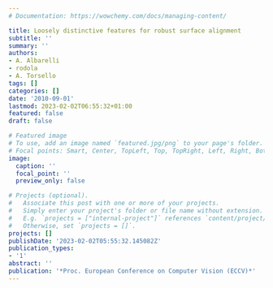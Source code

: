 ```yaml
---
# Documentation: https://wowchemy.com/docs/managing-content/

title: Loosely distinctive features for robust surface alignment
subtitle: ''
summary: ''
authors:
- A. Albarelli
- rodola
- A. Torsello
tags: []
categories: []
date: '2010-09-01'
lastmod: 2023-02-02T06:55:32+01:00
featured: false
draft: false

# Featured image
# To use, add an image named `featured.jpg/png` to your page's folder.
# Focal points: Smart, Center, TopLeft, Top, TopRight, Left, Right, BottomLeft, Bottom, BottomRight.
image:
  caption: ''
  focal_point: ''
  preview_only: false

# Projects (optional).
#   Associate this post with one or more of your projects.
#   Simply enter your project's folder or file name without extension.
#   E.g. `projects = ["internal-project"]` references `content/project/deep-learning/index.md`.
#   Otherwise, set `projects = []`.
projects: []
publishDate: '2023-02-02T05:55:32.145082Z'
publication_types:
- '1'
abstract: ''
publication: '*Proc. European Conference on Computer Vision (ECCV)*'
---
```


